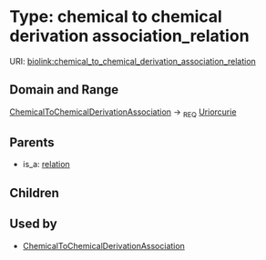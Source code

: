 
# Type: chemical to chemical derivation association_relation




URI: [biolink:chemical_to_chemical_derivation_association_relation](https://w3id.org/biolink/vocab/chemical_to_chemical_derivation_association_relation)


## Domain and Range

[ChemicalToChemicalDerivationAssociation](ChemicalToChemicalDerivationAssociation.md) ->  <sub>REQ</sub> [Uriorcurie](types/Uriorcurie.md)

## Parents

 *  is_a: [relation](relation.md)

## Children


## Used by

 * [ChemicalToChemicalDerivationAssociation](ChemicalToChemicalDerivationAssociation.md)
